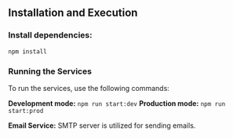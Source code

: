 ## Installation and Execution

### Install dependencies:
`npm install`

### Running the Services
To run the services, use the following commands:

**Development mode:** `npm run start:dev`
**Production mode:** `npm run start:prod`

**Email Service:** SMTP server is utilized for sending emails.
